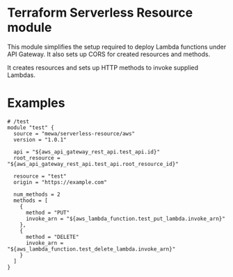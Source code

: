 # Terraform Serverless Resource module

This module simplifies the setup required to deploy Lambda functions under API Gateway. It also sets up CORS for created resources and methods.

It creates resources and sets up HTTP methods to invoke supplied Lambdas.

# Examples

```hcl
# /test
module "test" {
  source = "mewa/serverless-resource/aws"
  version = "1.0.1"

  api = "${aws_api_gateway_rest_api.test_api.id}"
  root_resource = "${aws_api_gateway_rest_api.test_api.root_resource_id}"

  resource = "test"
  origin = "https://example.com"

  num_methods = 2
  methods = [
    {
      method = "PUT"
      invoke_arn = "${aws_lambda_function.test_put_lambda.invoke_arn}"
    },
    {
      method = "DELETE"
      invoke_arn = "${aws_lambda_function.test_delete_lambda.invoke_arn}"
    }
  ]
}
```

